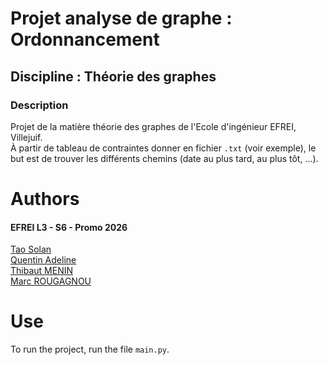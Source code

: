 # Projet analyse de graphe : Ordonnancement
## Discipline : Théorie des graphes
### Description

Projet de la matière théorie des graphes de l'Ecole d'ingénieur EFREI, Villejuif.\
À partir de tableau de contraintes donner en fichier `.txt` (voir exemple), le but est de trouver les différents chemins (date au plus tard, au plus tôt, ...).

# Authors

#### EFREI L3 - S6 - Promo 2026

[Tao Solan](https://github.com/THETASOLA)\
[Quentin Adeline](https://github.com/Quentinadl)\
[Thibaut MENIN](https://github.com/Pulsar94)\
[Marc ROUGAGNOU](https://github.com/MarcEfrei)

# Use

To run the project, run the file `main.py`.